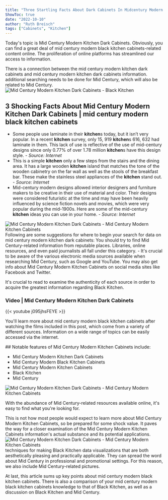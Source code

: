 ```yaml
---
title: "Three Startling Facts About Dark Cabinets In Midcentury Modern Kitchens"
ShowToc: true 
date: "2022-10-10"
author: "Ruth Breisch" 
tags: ["Cabinets", "Kitchen"]
---
```


	
Today's topic is Mid Century Modern Kitchen Dark Cabinets. Obviously, you can find a great deal of mid century modern black kitchen cabinets-related content online. The proliferation of online platforms has streamlined our access to information.

There is a connection between the mid century modern kitchen dark cabinets and mid century modern kitchen dark cabinets information. additional searching needs to be done for Mid Century, which will also be related to Mid Century.
<img loading="lazy" src="https://i.pinimg.com/736x/3d/ca/ec/3dcaec026dee29d8de87a5451f5b33e3.jpg" onerror="this.onerror=null;this.src='https://blogger.googleusercontent.com/img/a/AVvXsEhe7F7TRXHtjiKvHb5vS7DmnxvpHiDyoYyYvm1nHB3Qp2_w3BnM6A2eq4v7FYxCC9bfZt3a9vIMtAYEKUiaDQbHMg-ViyGmRIj39MLp0bGFfgfYw1Dc9q_H-T0wiTm3l0Uq42dETrN9eC8aGJ9_IORZsxST1AcLR7np1koOfcc7tnHa4S8Mwz_xD9d0=s16000';" alt="Mid Century Modern Kitchen Dark Cabinets - Black Kitchen" >

## 3 Shocking Facts About Mid Century Modern Kitchen Dark Cabinets | mid century modern black kitchen cabinets
-   Some people use laminate in their **kitchen**s today, but it isn’t very popular. In a recent **kitchen** survey, only 15, 919 **kitchen**s 616, 632 had laminate in them. This lack of use is reflective of the use of mid-century designs since only 0.77% of over 1.78 million **kitchen**s have this design style. - <cite>Source: Internet</cite>
-   This is a simple **kitchen** only a few steps from the stairs and the dining area. It has a large wooden **kitchen** island that matches the tone of the wooden cabinetry on the far wall as well as the stools of the breakfast bar. These make the stainless steel appliances of the **kitchen** stand out. - <cite>Source: Internet</cite>
-   Mid-century modern designs allowed interior designers and furniture makers to be creative in their use of material and color. Their designs were considered futuristic at the time and may have been heavily influenced by science fiction novels and movies, which were very popular during the mid-1900s. Here are some of the mid-century **kitchen** ideas you can use in your home. - <cite>Source: Internet</cite>


<img loading="lazy" src="https://i.pinimg.com/736x/8c/4d/b0/8c4db0ca9caeaed2480ddcac21ced440.jpg" onerror="this.onerror=null;this.src='https://blogger.googleusercontent.com/img/a/AVvXsEhe7F7TRXHtjiKvHb5vS7DmnxvpHiDyoYyYvm1nHB3Qp2_w3BnM6A2eq4v7FYxCC9bfZt3a9vIMtAYEKUiaDQbHMg-ViyGmRIj39MLp0bGFfgfYw1Dc9q_H-T0wiTm3l0Uq42dETrN9eC8aGJ9_IORZsxST1AcLR7np1koOfcc7tnHa4S8Mwz_xD9d0=s16000';" alt="Mid Century Modern Kitchen Dark Cabinets - Mid Century Modern Kitchen Cabinets" >
Following are some suggestions for where to begin your search for data on mid century modern kitchen dark cabinets:
You should try to find Mid Century-related information from reputable places. Libraries, online resources, and even paid journalists all fall under this category.
- It's crucial to be aware of the various electronic media sources available when researching Mid Century, such as Google and YouTube. You may also get info about Mid Century Modern Kitchen Cabinets on social media sites like Facebook and Twitter.

It's crucial to read to examine the authenticity of each source in order to acquire the greatest information regarding Black Kitchen.

### Video | Mid Century Modern Kitchen Dark Cabinets
{{< youtube j095jhsFEYE >}} 

You'll learn more about mid century modern black kitchen cabinets after watching the films included in this post, which come from a variety of different sources. Information on a wide range of topics can be easily accessed via the internet.
<script async="async" data-cfasync="false" src="//normallydemandedalter.com/fe63df3c5408708b15d8dc3d9b206b31/invoke.js"></script>
<div id="container-fe63df3c5408708b15d8dc3d9b206b31"></div>
## Notable features of Mid Century Modern Kitchen Cabinets include:

- Mid Century Modern Kitchen Dark Cabinets
- Mid Century Modern Black Kitchen Cabinets
- Mid Century Modern Kitchen Cabinets
- Black Kitchen
- Mid Century

 <img loading="lazy" src="http://www.thewowdecor.com/wp-content/uploads/2015/09/Stainless-Steel-Kitchen-Design-Ideas.jpg" onerror="this.onerror=null;this.src='https://blogger.googleusercontent.com/img/a/AVvXsEhe7F7TRXHtjiKvHb5vS7DmnxvpHiDyoYyYvm1nHB3Qp2_w3BnM6A2eq4v7FYxCC9bfZt3a9vIMtAYEKUiaDQbHMg-ViyGmRIj39MLp0bGFfgfYw1Dc9q_H-T0wiTm3l0Uq42dETrN9eC8aGJ9_IORZsxST1AcLR7np1koOfcc7tnHa4S8Mwz_xD9d0=s16000';" alt="Mid Century Modern Kitchen Dark Cabinets - Mid Century Modern Kitchen Cabinets" >

With the abundance of Mid Century-related resources available online, it's easy to find what you're looking for.

This is not how most people would expect to learn more about Mid Century Modern Kitchen Cabinets, so be prepared for some shock value. It paves the way for a closer examination of the Mid Century Modern Kitchen Cabinets information's actual substance and its potential applications.
<img loading="lazy" src="https://i.pinimg.com/736x/3b/30/0e/3b300ee3ba1101963c8c87d18366771e--navy-kitchen-cabinets-blue-cabinets.jpg" onerror="this.onerror=null;this.src='https://blogger.googleusercontent.com/img/a/AVvXsEhe7F7TRXHtjiKvHb5vS7DmnxvpHiDyoYyYvm1nHB3Qp2_w3BnM6A2eq4v7FYxCC9bfZt3a9vIMtAYEKUiaDQbHMg-ViyGmRIj39MLp0bGFfgfYw1Dc9q_H-T0wiTm3l0Uq42dETrN9eC8aGJ9_IORZsxST1AcLR7np1koOfcc7tnHa4S8Mwz_xD9d0=s16000';" alt="Mid Century Modern Kitchen Dark Cabinets - Mid Century Modern Kitchen Cabinets" >
techniques for making Black Kitchen data visualizations that are both aesthetically pleasing and practically applicable. They can spread the word about Mid Century in professional and promotional settings. For this reason, we also include Mid Century-related pictures.

At last, this article sums up key points about mid century modern black kitchen cabinets. There is also a comparison of your mid century modern black kitchen cabinets knowledge to that of Black Kitchen, as well as a discussion on Black Kitchen and Mid Century.
	
	

